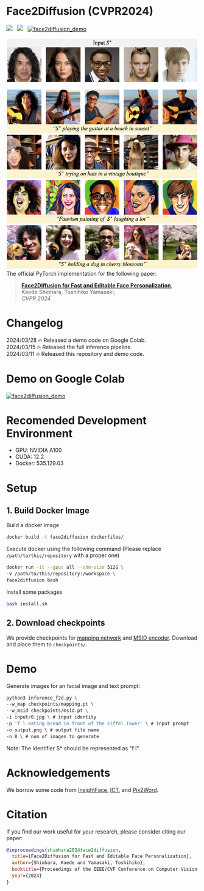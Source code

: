 # Face2Diffusion (CVPR2024)
<a href='https://arxiv.org/abs/2403.05094'><img src='https://img.shields.io/badge/ArXiv-PDF-red'></a> &nbsp; 
<a href='https://mapooon.github.io/Face2DiffusionPage'><img src='https://img.shields.io/badge/Project-Page-Green'></a> &nbsp; 
[![**face2diffusion_demo**](https://colab.research.google.com/assets/colab-badge.svg)](https://colab.research.google.com/github/mapooon/Face2Diffusion/blob/main/Face2Diffusion_Demo.ipynb) 

![Overview](fig/teaser.png)
The official PyTorch implementation for the following paper:
> [**Face2Diffusion for Fast and Editable Face Personalization**](https://arxiv.org/abs/2403.05094),  
> Kaede Shiohara, Toshihiko Yamasaki,   
> *CVPR 2024*

# Changelog
2024/03/28 🔥 Released a demo code on Google Colab.  
2024/03/15 🔥 Released the full inference pipeline.  
2024/03/11 🔥  Released this repository and demo code.  

# Demo on Google Colab
[![**face2diffusion_demo**](https://colab.research.google.com/assets/colab-badge.svg)](https://colab.research.google.com/github/mapooon/Face2Diffusion/blob/main/Face2Diffusion_Demo.ipynb) 

# Recomended Development Environment
* GPU: NVIDIA A100
* CUDA: 12.2
* Docker: 535.129.03



# Setup
## 1. Build Docker Image
Build a docker image
```bash
docker build -t face2diffusion dockerfiles/
```
Execute docker using the following command (Please replace `/path/to/this/repository` with a proper one)
```bash
docker run -it --gpus all --shm-size 512G \
-v /path/to/this/repository:/workspace \
face2diffusion bash
```
Install some packages
```bash
bash install.sh
```

## 2. Download checkpoints
We provide checkpoints for [mapping network](https://drive.google.com/file/d/1Lf_mwMgme_HVYJCkViGr4TfGOfKw9PhE/view?usp=sharing) and [MSID encoder](https://drive.google.com/file/d/1DjUf-ib612SDDt86TRlsDkHqXTeYx030/view?usp=sharing). Download and place them to ```checkpoints/```.

# Demo
Generate images for an facial image and text prompt:
```bash
python3 inference_f2d.py \
--w_map checkpoints/mapping.pt \
--w_msid checkpoints/msid.pt \
-i input/0.jpg \ # input identity
-p 'f l eating bread in front of the Eiffel Tower' \ # input prompt
-o output.png \ # output file name
-n 8 \ # num of images to generate
```
Note: The identifier S* should be represented as "f l".

# Acknowledgements
We borrow some code from [InsightFace](https://github.com/deepinsight/insightface), [ICT](https://github.com/LightDXY/ICT_DeepFake), and [Pix2Word](https://github.com/google-research/composed_image_retrieval).


# Citation
If you find our work useful for your research, please consider citing our paper:
```bibtex
@inproceedings{shiohara2024face2diffusion,
  title={Face2Diffusion for Fast and Editable Face Personalization},
  author={Shiohara, Kaede and Yamasaki, Toshihiko},
  booktitle={Proceedings of the IEEE/CVF Conference on Computer Vision and Pattern Recognition (CVPR)},
  year={2024}
}
```